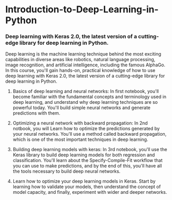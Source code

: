 # Introduction-to-Deep-Learning-in-Python
### Deep learning with Keras 2.0, the latest version of a cutting-edge library for deep learning in Python.

Deep learning is the machine learning technique behind the most exciting capabilities in diverse areas like robotics, natural language processing, image recognition, and artificial intelligence, including the famous AlphaGo. In this course, you'll gain hands-on, practical knowledge of how to use deep learning with Keras 2.0, the latest version of a cutting-edge library for deep learning in Python.

1. Basics of deep learning and neural networks: In first notebook, you'll become familiar with the fundamental concepts and terminology used in deep learning, and understand why deep learning techniques are so powerful today. You'll build simple neural networks and generate predictions with them.

2. Optimizing a neural network with backward propagation: In 2nd notbook, you will Learn how to optimize the predictions generated by your neural networks. You'll use a method called backward propagation, which is one of the most important techniques in deep learning.

3. Building deep learning models with keras: In 3rd notebook, you'll use the Keras library to build deep learning models for both regression and classification. You'll learn about the Specify-Compile-Fit workflow that you can use to make predictions, and by the end of this, you'll have all the tools necessary to build deep neural networks.

4. Learn how to optimize your deep learning models in Keras. Start by learning how to validate your models, then understand the concept of model capacity, and finally, experiment with wider and deeper networks.
